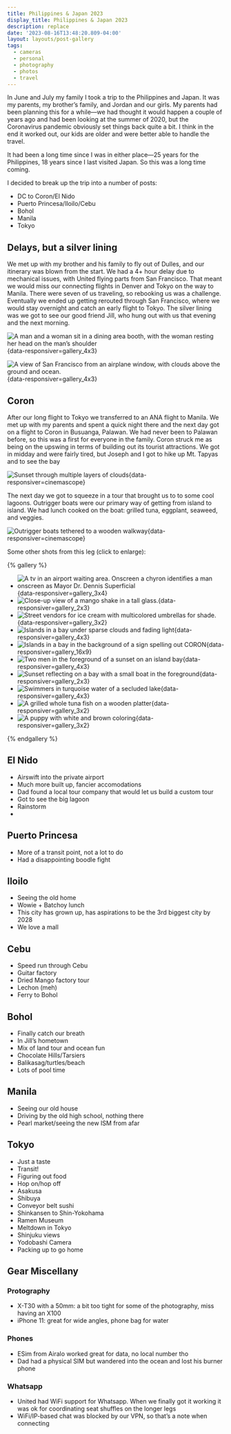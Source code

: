 ```yaml
---
title: Philippines & Japan 2023
display_title: Philippines & Japan 2023
description: replace
date: '2023-08-16T13:48:20.809-04:00'
layout: layouts/post-gallery
tags:
  - cameras
  - personal
  - photography
  - photos
  - travel
---
```


In June and July my family I took a trip to the Philippines and Japan. It was my parents, my brother’s family, and Jordan and our girls. My parents had been planning this for a while—we had thought it would happen a couple of years ago and had been looking at the summer of 2020, but the Coronavirus pandemic obviously set things back quite a bit. I think in the end it worked out, our kids are older and were better able to handle the travel.

It had been a long time since I was in either place—25 years for the Philippines, 18 years since I last visited Japan. So this was a long time coming.

I decided to break up the trip into a number of posts:

* DC to Coron/El Nido
* Puerto Princesa/Iloilo/Cebu
* Bohol
* Manila
* Tokyo

## Delays, but a silver lining

We met up with my brother and his family to fly out of Dulles, and our itinerary was blown from the start. We had a 4+ hour delay due to mechanical issues, with United flying parts from San Francisco. That meant we would miss our connecting flights in Denver and Tokyo on the way to Manila. There were seven of us traveling, so rebooking us was a challenge. Eventually we ended up getting rerouted through San Francisco, where we would stay overnight and catch an early flight to Tokyo. The silver lining was we got to see our good friend Jill, who hung out with us that evening and the next morning.

![A man and a woman sit in a dining area booth, with the woman resting her head on the man’s shoulder](phl-jpn-sf-coron-1.jpg "Jill"){data-responsiver=gallery_4x3}

![A view of San Francisco from an airplane window, with clouds above the ground and ocean.](phl-jpn-sf-coron-2.jpg "Looking down on SF"){data-responsiver=gallery_4x3}

## Coron

After our long flight to Tokyo we transferred to an ANA flight to Manila. We met up with my parents and spent a quick night there and the next day got on a flight to Coron in Busuanga, Palawan. We had never been to Palawan before, so this was a first for everyone in the family. Coron struck me as being on the upswing in terms of building out its tourist attractions. We got in midday and were fairly tired, but Joseph and I got to hike up Mt. Tapyas and to see the bay

![Sunset through multiple layers of clouds](phl-jpn-sf-coron-9.jpg "I like to think that’s a dog emerging from the clouds"){data-responsiver=cinemascope}

The next day we got to squeeze in a tour that brought us to to some cool lagoons. Outrigger boats were our primary way of getting from island to island. We had lunch cooked on the boat: grilled tuna, eggplant, seaweed, and veggies.

![Outrigger boats tethered to a wooden walkway](phl-jpn-sf-coron-11.jpg "Bay leading to Kayangan Lake"){data-responsiver=cinemascope}

Some other shots from this leg (click to enlarge):

{% gallery %}

- ![A tv in an airport waiting area. Onscreen a chyron identifies a man onscreen as Mayor Dr. Dennis Superficial](phl-jpn-sf-coron-3.jpg "The best name popped up while waiting for our flight from Manila to Coron"){data-responsiver=gallery_3x4}
- ![Close-up view of a mango shake in a tall glass.](phl-jpn-sf-coron-4.jpg "Mango shake"){data-responsiver=gallery_2x3}
- ![Street vendors for ice cream with multicolored umbrellas for shade.](phl-jpn-sf-coron-5.jpg "Ice cream vendors in Coron"){data-responsiver=gallery_3x2}
- ![Islands in a bay under sparse clouds and fading light](phl-jpn-sf-coron-6.jpg "Coron bay viewed from Mt. Tapyas"){data-responsiver=gallery_4x3}
- ![Islands in a bay in the background of a sign spelling out CORON](phl-jpn-sf-coron-7.jpg "Panorama from behind the CORON sign on Mt. Tapyas"){data-responsiver=gallery_16x9}
- ![Two men in the foreground of a sunset on an island bay](phl-jpn-sf-coron-8.jpg "Joseph and me in the fading light"){data-responsiver=gallery_4x3}
- ![Sunset reflecting on a bay with a small boat in the foreground](phl-jpn-sf-coron-10.jpg){data-responsiver=gallery_2x3}
- ![Swimmers in turquoise water of a secluded lake](phl-jpn-sf-coron-12.jpg "Kayangan Lake"){data-responsiver=gallery_4x3}
- ![A grilled whole tuna fish on a wooden platter](phl-jpn-sf-coron-13.jpg "Tuna grilled on the boat"){data-responsiver=gallery_3x2}
- ![A puppy with white and brown coloring](phl-jpn-sf-coron-14.jpg "Perrito"){data-responsiver=gallery_3x2}

{% endgallery %}

## El Nido

* Airswift into the private airport
* Much more built up, fancier accomodations
* Dad found a local tour company that would let us build a custom tour
* Got to see the big lagoon
* Rainstorm
* 

## Puerto Princesa

* More of a transit point, not a lot to do
* Had a disappointing boodle fight

## Iloilo

* Seeing the old home
* Wowie + Batchoy lunch
* This city has grown up, has aspirations to be the 3rd biggest city by 2028
* We love a mall

## Cebu

* Speed run through Cebu
* Guitar factory
* Dried Mango factory tour
* Lechon (meh)
* Ferry to Bohol

## Bohol

* Finally catch our breath
* In Jill’s hometown
* Mix of land tour and ocean fun
* Chocolate Hills/Tarsiers
* Balikasag/turtles/beach
* Lots of pool time

## Manila

* Seeing our old house
* Driving by the old high school, nothing there
* Pearl market/seeing the new ISM from afar

## Tokyo

* Just a taste
* Transit!
* Figuring out food
* Hop on/hop off
* Asakusa
* Shibuya
* Conveyor belt sushi
* Shinkansen to Shin-Yokohama
* Ramen Museum
* Meltdown in Tokyo
* Shinjuku views
* Yodobashi Camera
* Packing up to go home

## Gear Miscellany

### Protography

* X-T30 with a 50mm: a bit too tight for some of the photography, miss having an X100
* iPhone 11: great for wide angles, phone bag for water

### Phones

* ESim from Airalo worked great for data, no local number tho
* Dad had a physical SIM but wandered into the ocean and lost his burner phone

### Whatsapp

* United had WiFi support for Whatsapp. When we finally got it working it was ok for coordinating seat shuffles on the longer legs
* WiFi/IP-based chat was blocked by our VPN, so that’s a note when connecting